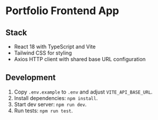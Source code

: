 # Portfolio Frontend App

## Stack
- React 18 with TypeScript and Vite
- Tailwind CSS for styling
- Axios HTTP client with shared base URL configuration

## Development
1. Copy `.env.example` to `.env` and adjust `VITE_API_BASE_URL`.
2. Install dependencies: `npm install`.
3. Start dev server: `npm run dev`.
4. Run tests: `npm run test`.
